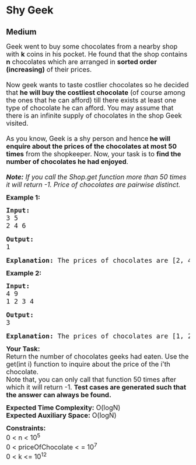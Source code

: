 # Shy Geek
## Medium
<div class="problems_problem_content__Xm_eO"><p><span style="font-size:18px">Geek went to buy some chocolates from a nearby shop with <strong>k</strong> coins in his pocket. He found that the shop contains <strong>n</strong> chocolates which are arranged in <strong>sorted order (increasing)</strong> of their prices.<br>
<br>
Now geek wants to taste costlier chocolates so he decided that <strong>he will buy the costliest chocolate</strong> (of course among the ones that he can afford) till there exists at least one type of chocolate he can afford. You may assume that there is an infinite supply of chocolates in the shop Geek visited.<br>
<br>
As you know, Geek is a shy person and hence<strong> he will enquire about the prices of the chocolates at most 50 times</strong> from the shopkeeper. Now, your task is to <strong>find the number of chocolates he had enjoyed</strong>.&nbsp;<br>
<br>
<em><strong>Note:</strong>&nbsp;If you call the Shop.get function more than 50 times it will return -1. Price of chocolates are pairwise distinct.</em></span></p>

<p><span style="font-size:18px"><strong>Example 1:</strong> </span></p>

<pre style="position: relative;"><span style="font-size:18px"><strong>Input:
</strong>3 5 
2 4 6</span>

<span style="font-size:18px"><strong>Output:
</strong>1</span>

<span style="font-size:18px"><strong>Explanation:</strong> The prices of chocolates are [2, 4, 6] and Geek had 5 coins with him. So he can only buy chocolate that costs 4 coins (since he always picks the costliest one).</span><div class="open_grepper_editor" title="Edit &amp; Save To Grepper"></div></pre>

<p><span style="font-size:18px"><strong>Example 2:</strong> </span></p>

<pre style="position: relative;"><span style="font-size:18px"><strong>Input:</strong>
4 9 
1 2 3 4</span>

<span style="font-size:18px"><strong>Output:
</strong>3</span>

<span style="font-size:18px"><strong>Explanation:</strong> The prices of chocolates are [1, 2, 3, 4] and Geek had 9 coins with him. So he can buy two chocolates that cost 4 coins. Thereafter, he had only 1 coin with him, hence he will have 1 more chocolate (that costs 1 coin).</span><div class="open_grepper_editor" title="Edit &amp; Save To Grepper"></div></pre>

<p><span style="font-size:18px"><strong>Your Task:</strong><br>
Return the number of chocolates geeks had eaten. Use the get(int i) function to inquire about the price of the i'th chocolate.&nbsp;<br>
Note that, you can only call that function 50 times after which it will return -1. <strong>Test cases are generated such that the answer can always be found.</strong></span></p>

<p><span style="font-size:18px"><strong>Expected Time Complexity:</strong>&nbsp;O(logN)<br>
<strong>Expected Auxiliary Space:</strong>&nbsp;O(logN)</span></p>

<p><span style="font-size:18px"><strong>Constraints:</strong><br>
0 &lt; n &lt; 10<sup>5</sup><br>
0 &lt; priceOfChocolate &lt; = 10<sup>7&nbsp;</sup><br>
0 &lt; k &lt;= 10<sup>12&nbsp;</sup></span></p>
</div>